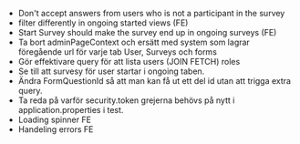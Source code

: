 * Don't accept answers from users who is not a participant in the survey
* filter differently in ongoing started views (FE)
* Start Survey should make the survey end up in ongoing surveys (FE)
* Ta bort adminPageContext och ersätt med system som lagrar föregående url för varje tab User, Surveys och forms
* Gör effektivare query för att lista users (JOIN FETCH) roles
* Se till att survesy för user startar i ongoing taben.
* Ändra FormQuestionId så att man kan få ut ett del id utan att trigga extra query.
* Ta reda på varför security.token grejerna behövs på nytt i application.properties i test. 
* Loading spinner FE
* Handeling errors FE
